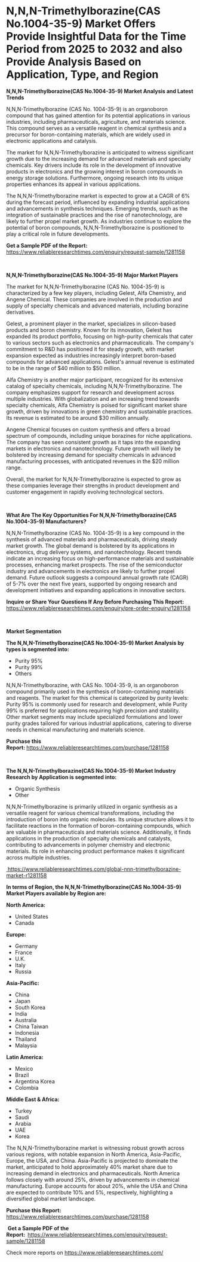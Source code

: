 <p><h1>N,N,N-Trimethylborazine(CAS No.1004-35-9) Market Offers Provide Insightful Data for the Time Period from 2025 to 2032 and also Provide Analysis Based on Application, Type, and Region</h1></p><p><strong>N,N,N-Trimethylborazine(CAS No.1004-35-9) Market Analysis and Latest Trends</strong></p>
<p><p>N,N,N-Trimethylborazine (CAS No. 1004-35-9) is an organoboron compound that has gained attention for its potential applications in various industries, including pharmaceuticals, agriculture, and materials science. This compound serves as a versatile reagent in chemical synthesis and a precursor for boron-containing materials, which are widely used in electronic applications and catalysis.</p><p>The market for N,N,N-Trimethylborazine is anticipated to witness significant growth due to the increasing demand for advanced materials and specialty chemicals. Key drivers include its role in the development of innovative products in electronics and the growing interest in boron compounds in energy storage solutions. Furthermore, ongoing research into its unique properties enhances its appeal in various applications.</p><p>The N,N,N-Trimethylborazine market is expected to grow at a CAGR of 6% during the forecast period, influenced by expanding industrial applications and advancements in synthesis techniques. Emerging trends, such as the integration of sustainable practices and the rise of nanotechnology, are likely to further propel market growth. As industries continue to explore the potential of boron compounds, N,N,N-Trimethylborazine is positioned to play a critical role in future developments.</p></p>
<p><strong>Get a Sample PDF of the Report:&nbsp;</strong> <a href="https://www.reliableresearchtimes.com/enquiry/request-sample/1281158?utm_campaign=3269&utm_medium=2&utm_source=Github&utm_content=ia&utm_term=24032025&utm_id=nnn-trimethylborazinecas-no1004-35-9">https://www.reliableresearchtimes.com/enquiry/request-sample/1281158</a></p>
<p>&nbsp;</p>
<p><strong>N,N,N-Trimethylborazine(CAS No.1004-35-9) Major Market Players</strong></p>
<p><p>The market for N,N,N-Trimethylborazine (CAS No. 1004-35-9) is characterized by a few key players, including Gelest, Alfa Chemistry, and Angene Chemical. These companies are involved in the production and supply of specialty chemicals and advanced materials, including borazine derivatives.</p><p>Gelest, a prominent player in the market, specializes in silicon-based products and boron chemistry. Known for its innovation, Gelest has expanded its product portfolio, focusing on high-purity chemicals that cater to various sectors such as electronics and pharmaceuticals. The company's commitment to R&D has positioned it for steady growth, with market expansion expected as industries increasingly interpret boron-based compounds for advanced applications. Gelest's annual revenue is estimated to be in the range of $40 million to $50 million.</p><p>Alfa Chemistry is another major participant, recognized for its extensive catalog of specialty chemicals, including N,N,N-Trimethylborazine. The company emphasizes support for research and development across multiple industries. With globalization and an increasing trend towards specialty chemicals, Alfa Chemistry is poised for significant market share growth, driven by innovations in green chemistry and sustainable practices. Its revenue is estimated to be around $30 million annually.</p><p>Angene Chemical focuses on custom synthesis and offers a broad spectrum of compounds, including unique borazines for niche applications. The company has seen consistent growth as it taps into the expanding markets in electronics and nanotechnology. Future growth will likely be bolstered by increasing demand for specialty chemicals in advanced manufacturing processes, with anticipated revenues in the $20 million range.</p><p>Overall, the market for N,N,N-Trimethylborazine is expected to grow as these companies leverage their strengths in product development and customer engagement in rapidly evolving technological sectors.</p></p>
<p>&nbsp;</p>
<p><strong>What Are The Key Opportunities For N,N,N-Trimethylborazine(CAS No.1004-35-9) Manufacturers?</strong></p>
<p><p>N,N,N-Trimethylborazine (CAS No. 1004-35-9) is a key compound in the synthesis of advanced materials and pharmaceuticals, driving steady market growth. The global demand is bolstered by its applications in electronics, drug delivery systems, and nanotechnology. Recent trends indicate an increasing focus on high-performance materials and sustainable processes, enhancing market prospects. The rise of the semiconductor industry and advancements in electronics are likely to further propel demand. Future outlook suggests a compound annual growth rate (CAGR) of 5-7% over the next five years, supported by ongoing research and development initiatives and expanding applications in innovative sectors.</p></p>
<p><strong>Inquire or Share Your Questions If Any Before Purchasing This Report:</strong> <a href="https://www.reliableresearchtimes.com/enquiry/pre-order-enquiry/1281158?utm_campaign=3269&utm_medium=2&utm_source=Github&utm_content=ia&utm_term=24032025&utm_id=nnn-trimethylborazinecas-no1004-35-9">https://www.reliableresearchtimes.com/enquiry/pre-order-enquiry/1281158</a></p>
<p>&nbsp;</p>
<p><strong>Market Segmentation</strong></p>
<p><strong>The N,N,N-Trimethylborazine(CAS No.1004-35-9) Market Analysis by types is segmented into:</strong></p>
<p><ul><li>Purity 95%</li><li>Purity 99%</li><li>Others</li></ul></p>
<p><p>N,N,N-Trimethylborazine, with CAS No. 1004-35-9, is an organoboron compound primarily used in the synthesis of boron-containing materials and reagents. The market for this chemical is categorized by purity levels: Purity 95% is commonly used for research and development, while Purity 99% is preferred for applications requiring high precision and stability. Other market segments may include specialized formulations and lower purity grades tailored for various industrial applications, catering to diverse needs in chemical manufacturing and materials science.</p></p>
<p><strong>Purchase this Report:&nbsp;</strong><a href="https://www.reliableresearchtimes.com/purchase/1281158?utm_campaign=3269&utm_medium=2&utm_source=Github&utm_content=ia&utm_term=24032025&utm_id=nnn-trimethylborazinecas-no1004-35-9">https://www.reliableresearchtimes.com/purchase/1281158</a></p>
<p>&nbsp;</p>
<p><strong>The N,N,N-Trimethylborazine(CAS No.1004-35-9) Market Industry Research by Application is segmented into:</strong></p>
<p><ul><li>Organic Synthesis</li><li>Other</li></ul></p>
<p><p>N,N,N-Trimethylborazine is primarily utilized in organic synthesis as a versatile reagent for various chemical transformations, including the introduction of boron into organic molecules. Its unique structure allows it to facilitate reactions in the formation of boron-containing compounds, which are valuable in pharmaceuticals and materials science. Additionally, it finds applications in the production of specialty chemicals and catalysts, contributing to advancements in polymer chemistry and electronic materials. Its role in enhancing product performance makes it significant across multiple industries.</p></p>
<p><a href="https://www.reliableresearchtimes.com/global-nnn-trimethylborazine-market-r1281158?utm_campaign=3269&utm_medium=2&utm_source=Github&utm_content=ia&utm_term=24032025&utm_id=nnn-trimethylborazinecas-no1004-35-9">&nbsp;https://www.reliableresearchtimes.com/global-nnn-trimethylborazine-market-r1281158</a></p>
<p><strong>In terms of Region, the N,N,N-Trimethylborazine(CAS No.1004-35-9) Market Players available by Region are:</strong></p>
<p>
    <p> <strong> North America: </strong>
        <ul>
            <li>United States</li>
            <li>Canada</li>
        </ul>
        </p> 
    <p> <strong> Europe: </strong>
        <ul>
            <li>Germany</li>
            <li>France</li>
            <li>U.K.</li>
            <li>Italy</li>
            <li>Russia</li>
        </ul>
        </p> 
    <p> <strong> Asia-Pacific: </strong>
        <ul>
            <li>China</li>
            <li>Japan</li>
            <li>South Korea</li>
            <li>India</li>
            <li>Australia</li>
            <li>China Taiwan</li>
            <li>Indonesia</li>
            <li>Thailand</li>
            <li>Malaysia</li>
        </ul>
        </p> 
    <p> <strong> Latin America: </strong>
        <ul>
            <li>Mexico</li>
            <li>Brazil</li>
            <li>Argentina Korea</li>
            <li>Colombia</li>
        </ul>
        </p> 
    <p> <strong> Middle East & Africa: </strong>
        <ul>
            <li>Turkey</li>
            <li>Saudi</li>
            <li>Arabia</li>
            <li>UAE</li>
            <li>Korea</li>
        </ul>
    </p>
    </p>
<p><p>The N,N,N-Trimethylborazine market is witnessing robust growth across various regions, with notable expansion in North America, Asia-Pacific, Europe, the USA, and China. Asia-Pacific is projected to dominate the market, anticipated to hold approximately 40% market share due to increasing demand in electronics and pharmaceuticals. North America follows closely with around 25%, driven by advancements in chemical manufacturing. Europe accounts for about 20%, while the USA and China are expected to contribute 10% and 5%, respectively, highlighting a diversified global market landscape.</p></p>
<p><strong>Purchase this Report: </strong><a href="https://www.reliableresearchtimes.com/purchase/1281158?utm_campaign=3269&utm_medium=2&utm_source=Github&utm_content=ia&utm_term=24032025&utm_id=nnn-trimethylborazinecas-no1004-35-9">https://www.reliableresearchtimes.com/purchase/1281158</a></p>
<p>&nbsp;<strong>Get a Sample PDF of the Report:&nbsp;&nbsp;</strong><a href="https://www.reliableresearchtimes.com/enquiry/request-sample/1281158?utm_campaign=3269&utm_medium=2&utm_source=Github&utm_content=ia&utm_term=24032025&utm_id=nnn-trimethylborazinecas-no1004-35-9">https://www.reliableresearchtimes.com/enquiry/request-sample/1281158</a></p>
<p><strong></strong></p>
<p>Check more reports on <a href="https://www.reliableresearchtimes.com/?utm_campaign=3269&utm_medium=2&utm_source=Github&utm_content=ia&utm_term=24032025&utm_id=nnn-trimethylborazinecas-no1004-35-9">https://www.reliableresearchtimes.com/</a></p>